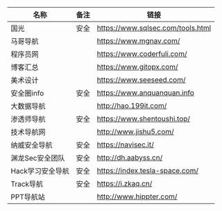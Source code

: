 

| 名称             | 备注 | 链接                              |
| ---------------- | ---- | --------------------------------- |
| 国光             | 安全 | https://www.sqlsec.com/tools.html |
| 马哥导航         |      | https://www.mgnav.com/            |
| 程序员网         |      | https://www.coderfuli.com/        |
| 博客汇总         |      | https://www.gitopx.com/           |
| 美术设计         |      | https://www.seeseed.com/          |
| 安全圈info       | 安全 | https://www.anquanquan.info       |
| 大数据导航       |      | http://hao.199it.com/             |
| 渗透师导航       | 安全 | https://www.shentoushi.top/       |
| 技术导航网       |      | http://www.jishu5.com/            |
| 纳威安全导航     | 安全 | https://navisec.it/               |
| 渊龙Sec安全团队  | 安全 | http://dh.aabyss.cn/              |
| Hack学习安全导航 | 安全 | https://index.tesla-space.com/    |
| Track导航        | 安全 | https://i.zkaq.cn/                |
| PPT导航站        |      | http://www.hippter.com/           |



